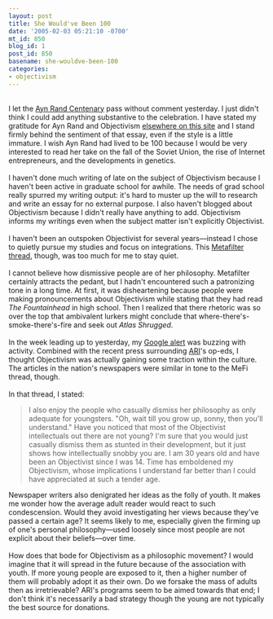 ```yaml
---
layout: post
title: She Would've Been 100
date: '2005-02-03 05:21:10 -0700'
mt_id: 850
blog_id: 1
post_id: 850
basename: she-wouldve-been-100
categories:
- objectivism
---
```

<br />I let the <a href="http://www.aynrand.org/site/News2?id=10807">Ayn Rand Centenary</a> pass without comment yesterday. I just didn't think I could add anything substantive to the celebration. I have stated my gratitude for Ayn Rand and Objectivism <a href="/writings/essays/atlasandme.cfm">elsewhere on this site</a> and I stand firmly behind the sentiment of that essay, even if the style is a little immature. I wish Ayn Rand had lived to be 100 because I would be very interested to read her take on the fall of the Soviet Union, the rise of Internet entrepreneurs, and the developments in genetics.<br /><br />I haven't done much writing of late on the subject of Objectivism because I haven't  been active in graduate school for awhile. The needs of grad school really spurred my writing output: it's hard to muster up the will to research and write an essay for no external purpose. I also haven't blogged about Objectivism because I didn't really have anything to add. Objectivism informs my writings even when the subject matter isn't explicitly Objectivist.<br /><br />I haven't been an outspoken Objectivist for several years&#x2014;instead I chose to quietly pursue my studies and focus on integrations. This <a href="www.metafilter.com/mefi/39251">Metafilter thread</a>, though, was too much for me to stay quiet.<br /><br />I cannot believe how dismissive people are of her philosophy. Metafilter certainly attracts the pedant, but I hadn't encountered such a patronizing tone in a long time. At first, it was disheartening because people were making pronouncements about Objectivism while stating that they had read <cite>The Fountainhead</cite> in high school. Then I realized that there rhetoric was so over the top that ambivalent lurkers might conclude that where-there's-smoke-there's-fire and seek out <cite>Atlas Shrugged</cite>.<br /><br />In the week leading up to yesterday, my <a href="http://www.google.com/alerts?q=ayn+rand&amp;hl=en">Google alert</a> was buzzing with activity. Combined with the recent press surrounding <a href="http://www.aynrand.org/">ARI</a>'s op-eds, I thought Objectivism was actually gaining some traction within the culture. The articles in the nation's newspapers were similar in tone to the MeFi thread, though.<br /><br />In that thread, I stated:<blockquote>I also enjoy the people who casually dismiss her philosophy as only adequate for youngsters. "Oh, wait till you grow up, sonny, then you'll understand." Have you noticed that most of the Objectivist intellectuals out there are not young? I'm sure that you would just casually dismiss them as stunted in their development, but it just shows how intellectually snobby you are. I am 30 years old and have been an Objectivist since I was 14. Time has emboldened my Objectivism, whose implications I understand far better than I could have appreciated at such a tender age.</blockquote>Newspaper writers also denigrated her ideas as the folly of youth. It makes me wonder how the average adult reader would react to such condescension. Would they avoid investigating her views because they've passed a certain age? It seems likely to me, especially given the firming up of one's personal philosophy&#x2014;used loosely since most people are not explicit about their beliefs&#x2014;over time.<br /><br />How does that bode for Objectivism as a philosophic movement? I would imagine that it will spread in the future because of the association with youth. If more young people are exposed to it, then a higher number of them will probably adopt it as their own. Do we forsake the mass of adults then as irretrievable? ARI's programs seem to be aimed towards that end; I don't think it's necessarily a bad strategy though the young are not typically the best source for donations.<br /><br /><br />
